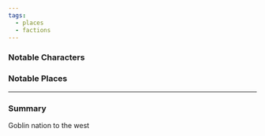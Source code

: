```yaml
---
tags:
  - places
  - factions
---
```

### Notable Characters


### Notable Places


___
### Summary
Goblin nation to the west
